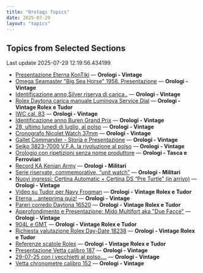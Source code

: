 ```yaml
---
title: "Orologi Topics"
date: 2025-07-29
layout: "topics"
---
```


## Topics from Selected Sections

Last update 2025-07-29 12:19:56.434199

- [Presentazione Eterna KonTiki](https://orologi.forumfree.it/?t=80505408) — **Orologi - Vintage**
- [Omega Seamaster "Big Sea Horse" 1958.  Presentazione](https://orologi.forumfree.it/?t=80771584) — **Orologi - Vintage**
- [Identificazione anno,Silver  riserva di carica..](https://orologi.forumfree.it/?t=80774434) — **Orologi - Vintage**
- [Rolex Daytona carica manuale Luminova Service Dial](https://orologi.forumfree.it/?t=80773000) — **Orologi - Vintage Rolex e Tudor**
- [IWC cal. 83](https://orologi.forumfree.it/?t=80774742) — **Orologi - Vintage**
- [Identificazione anno Buren Grand Prix](https://orologi.forumfree.it/?t=80773295) — **Orologi - Vintage**
- [28, ultimo lunedì di luglio, al polso](https://orologi.forumfree.it/?t=80773385) — **Orologi - Vintage**
- [Cronografo Nicolet Watch 37mm](https://orologi.forumfree.it/?t=80774394) — **Orologi - Vintage**
- [Gallet Commander - Storia e Presentazione](https://orologi.forumfree.it/?t=80774155) — **Orologi - Vintage**
- [Seiko 3823-7000 V.F.A. la rivoluzione al polso](https://orologi.forumfree.it/?t=80772301) — **Orologi - Vintage**
- [Orologio con ripetizioni senza nome produttore](https://orologi.forumfree.it/?t=80760875) — **Orologi - Tasca e Ferroviari**
- [Record KA Kenian Army](https://orologi.forumfree.it/?t=80767046) — **Orologi - Militari**
- [Serie riservate, commemorative, “unit watch”](https://orologi.forumfree.it/?t=70708713) — **Orologi - Militari**
- [Nuovi ingressi: Certina Automatic + Certina DS “Pre Turtle” (in arrivo)](https://orologi.forumfree.it/?t=80730391) — **Orologi - Vintage**
- [Video su Tudor per Navy Frogman](https://orologi.forumfree.it/?t=80772589) — **Orologi - Vintage Rolex e Tudor**
- [Eterna ...anteprima quiz!](https://orologi.forumfree.it/?t=80660771) — **Orologi - Vintage**
- [Pareri corredo Daytona 16520](https://orologi.forumfree.it/?t=80751060) — **Orologi - Vintage Rolex e Tudor**
- [Approfondimento e Presentazione: Mido Multifort aka "Due Facce"](https://orologi.forumfree.it/?t=80481469) — **Orologi - Vintage**
- [904L e GMT](https://orologi.forumfree.it/?t=80775028) — **Orologi - Vintage Rolex e Tudor**
- [Richiesta valutazione Rolex Day-Date 18238](https://orologi.forumfree.it/?t=80772935) — **Orologi - Vintage Rolex e Tudor**
- [Referenze scatole Rolex](https://orologi.forumfree.it/?t=13881032) — **Orologi - Vintage Rolex e Tudor**
- [Presentazione Vetta calibro 187](https://orologi.forumfree.it/?t=80771361) — **Orologi - Vintage**
- [29-07-25 con i vecchietti al polso....](https://orologi.forumfree.it/?t=80774745) — **Orologi - Vintage**
- [Vetta chronometre calibro 152](https://orologi.forumfree.it/?t=80581910) — **Orologi - Vintage**
